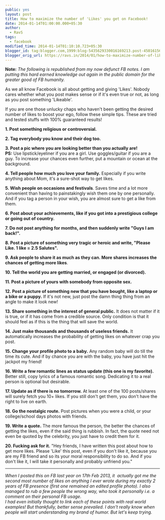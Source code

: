 ```yaml
---
public: yes
layout: post
title: How to maximize the number of 'Likes' you get on Facebook!
date: 2014-01-14T01:00:00.000+05:30
author:
  - RavS
tags:
  - facebook
modified_time: 2014-01-14T01:10:10.723+05:30
blogger_id: tag:blogger.com,1999:blog-5435629330016169213.post-450161569387516380
blogger_orig_url: https://ravs.in/2014/01/how-to-maximize-number-of-likes-you-get.html
---
```


**Note:** _The following is republished from my now defunct FB notes. I am putting this hard earned knowledge out again in the public domain for the greater good of FB humanity._  
  
As we all know Facebook is all about getting and giving 'Likes'. Nobody cares whether what you post makes sense or if it's even true or not, as long as you post something 'Likeable'.  
  
If you are one those unlucky chaps who haven't been getting the desired number of likes to boost your ego, follow these simple tips. These are tried and tested stuffs with 100% guaranteed results!  
  
**1. Post something religious or controversial.**  
  
**2. Tag everybody you know and their dog too.**  
  
**3. Post a pic where you are looking better than you actually are!**  
**PS:** Use lipstick/eyeliner if you are a girl. Use goggles/guitar if you are a guy. To increase your chances even further, put a mountain or ocean at the background.  
  
**4. Tell people how much you love your family.** Especially if you write anything about Mom, it's a sure-shot way to get likes.  
  
**5. Wish people on occasions and festivals**. Saves time and a lot more convenient than having to painstakingly wish them one by one personally. And if you tag a person in your wish, you are almost sure to get a like from them.  
  
**6. Post about your achievements, like if you got into a prestigious college or going out of country.**  
  
**7. Do not post anything for months, and then suddenly write "Guys I am back!".**  
  
**8. Post a picture of something very tragic or heroic and write, "Please Like. 1 like = 2.5 Salutes".**  
  
**9. Ask people to share it as much as they can. More shares increases the chances of getting more likes**.  
  
**10. Tell the world you are getting married, or engaged (or divorced).**  
  
**11. Post a picture of yours with somebody from opposite sex.**  
  
**12. Post a picture of something new that you have bought, like a laptop or a bike or a puppy.** If it's not new, just post the damn thing thing from an angle to make it look new!  
  
**13. Share something in the interest of general public.** It does not matter if it is true, or if it has come from a credible source. Only condition is that it should feel as if this is the thing that will save the world.  
  
**14. Just make thousands and thousands of useless friends.** It automatically increases the probability of getting likes on whatever crap you post.  
  
**15. Change your profile photo to a baby.** Any random baby will do till the time its cute. And if by chance you are with the baby, you have just hit the jackpot my friend!  
  
**16. Write a few romantic lines as status update (this one is my favorite).** Better still, copy lyrics of a famous romantic song. Dedicating it to a real person is optional but desirable.  
  
**17. Update as if there is no tomorrow.** At least one of the 100 posts/shares will surely fetch you 10+ likes. If you still don't get them, you don't have the right to live on earth.  
  
**18. Go the nostalgic route.** Post pictures when you were a child, or your college/school days photos with friends.  
  
**19. Write a quote.** The more famous the person, the better the chances of getting the likes, even if the said thing is rubbish. In fact, the quote need not even be quoted by the celebrity, you just have to credit them for it.  
  
**20. Fucking ask for it.** "Hey friends, I have written this post about how to get more likes. Please 'Like' this post, even if you don't like it, because you are my FB friend and so its your moral responsibility to do so. And if you don't like it, I will take it personally and probably unfriend you."  
  
* * *

  
_When I posted this on FB last year on 17th Feb 2013, it  actually got me the second most number of likes on anything I ever wrote during my exactly 2 years of FB presence (first one remained an edited profile photo). I also managed to rub a few people the wrong way, who took it personally i.e. a comment on their personal FB usage._   
_I had even initially thought to link each of these points with real world examples! But thankfully, better sense prevailed._ _I don't really know when people will start understanding my brand of humor. But let's keep trying._
